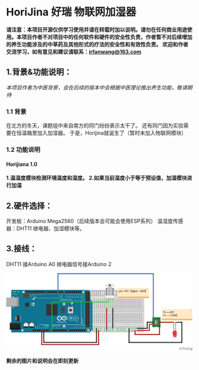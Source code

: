 # HoriJina 好瑞 物联网加湿器
**请注意：本项目开源仅供学习使用并请在转载时加以说明。请勿在任何商业用途使用。本项目作者不对项目中的任何软件和硬件的安全性负责，作者暂不对后续增加的养生功能涉及的中草药及其他形式的疗法的安全性和有效性负责。
欢迎和作者交流学习，如有意见和建议请联系：irfanwang@163.com**

## 1.背景&功能说明：
*本项目作者为中医背景，会在后续的版本中会根据中医理论推出养生功能，敬请期待*
 ### 1.1 背景
 在北方的冬天，课题组中来自南方的同门纷纷表示太干了。
 还有同门因为实验需要在恒温箱里加入加湿器。
 于是，Horijina就诞生了（暂时未加入物联网模块）
 ### 1.2 功能说明
 #### Horijiana 1.0
 **1.温湿度模块检测环境温度和湿度。
 2.如果当前湿度小于等于预设值，加湿模块进行加湿**
## 2.硬件选择：
 开发板：Arduino Mega2560（后续版本会可能会使用ESP系列）
 温湿度传感器：DHT11
 继电器、加湿模块等。
## 3.接线：
DHT11 接Arduino A0
继电器信号接Arduino 2

![接线原理图](https://github.com/IrfanWang95/HoriJina/blob/main/horijina.png?raw=true)

    
    
**剩余的图片和说明会在即刻更新**
